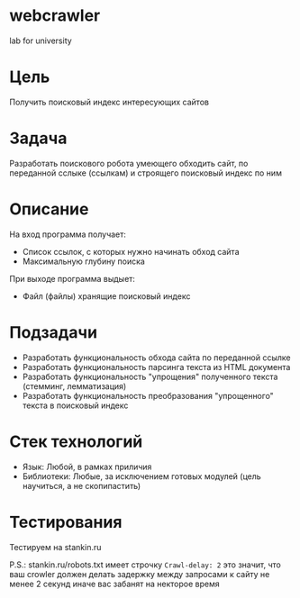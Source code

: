 # webcrawler
lab for university


# Цель

Получить поисковый индекс интересующих сайтов

# Задача

Разработать поискового робота умеющего обходить сайт, по переданной сслыке (ссылкам) и строящего поисковый индекс по ним

# Описание

На вход программа получает:
* Список ссылок, с которых нужно начинать обход сайта
* Максимальную глубину поиска

При выходе программа выдыет:
* Файл (файлы) хранящие поисковый индекс

# Подзадачи

* Разработать функциональность обхода сайта по переданной ссылке
* Разработать функциональность парсинга текста из HTML документа
* Разработать функциональность "упрощения" полученного текста (стемминг, лемматизация)
* Разработать функциональность преобразования "упрощенного" текста в поисковый индекс

# Стек технологий

* Язык: Любой, в рамках приличия
* Библиотеки: Любые, за исключением готовых модулей (цель научиться, а не скопипастить)

# Тестирования

Тестируем на stankin.ru

P.S.: stankin.ru/robots.txt имеет строчку `Crawl-delay: 2` это значит, что ваш crowler должен делать задержку между запросами к сайту не менее 2 секунд иначе вас забанят на некторое время
